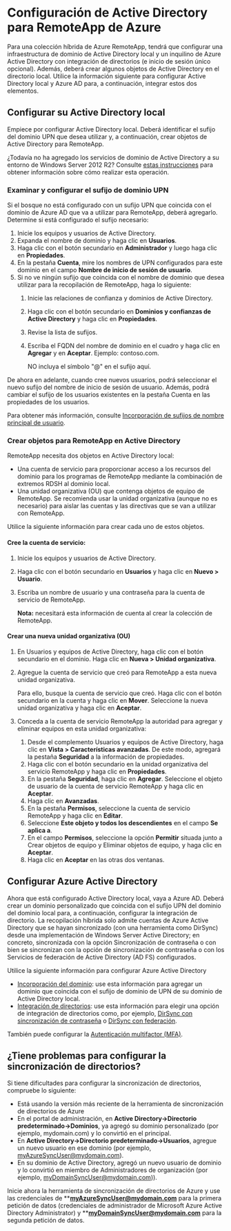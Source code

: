 
<properties 
    pageTitle="Configurar Active Directory para RemoteApp de Azure" 
    description="Aprenda a configurar Active Directory para trabajar con RemoteApp de Azure." 
    services="remoteapp" 
    solutions="" 
	documentationCenter="" 
    authors="lizap" 
    manager="mbaldwin" />

<tags 
    ms.service="remoteapp" 
    ms.workload="compute" 
    ms.tgt_pltfrm="na" 
    ms.devlang="na" 
    ms.topic="article" 
    ms.date="08/03/2015" 
    ms.author="elizapo" />



# Configuración de Active Directory para RemoteApp de Azure


Para una colección híbrida de Azure RemoteApp, tendrá que configurar una infraestructura de dominio de Active Directory local y un inquilino de Azure Active Directory con integración de directorios (e inicio de sesión único opcional). Además, deberá crear algunos objetos de Active Directory en el directorio local. Utilice la información siguiente para configurar Active Directory local y Azure AD para, a continuación, integrar estos dos elementos.

## Configurar su Active Directory local
Empiece por configurar Active Directory local. Deberá identificar el sufijo del dominio UPN que desea utilizar y, a continuación, crear objetos de Active Directory para RemoteApp.

¿Todavía no ha agregado los servicios de dominio de Active Directory a su entorno de Windows Server 2012 R2? Consulte [estas instrucciones](https://technet.microsoft.com/library/cc731053.aspx) para obtener información sobre cómo realizar esta operación.
### Examinar y configurar el sufijo de dominio UPN
Si el bosque no está configurado con un sufijo UPN que coincida con el dominio de Azure AD que va a utilizar para RemoteApp, deberá agregarlo. Determine si está configurado el sufijo necesario:


1. Inicie los equipos y usuarios de Active Directory.
2.	Expanda el nombre de dominio y haga clic en **Usuarios**.
3.	Haga clic con el botón secundario en **Administrador** y luego haga clic en **Propiedades**.
4.	En la pestaña **Cuenta**, mire los nombres de UPN configurados para este dominio en el campo **Nombre de inicio de sesión de usuario**.
5.	Si no ve ningún sufijo que coincida con el nombre de dominio que desea utilizar para la recopilación de RemoteApp, haga lo siguiente:
	1.	Inicie las relaciones de confianza y dominios de Active Directory.
	2.	Haga clic con el botón secundario en **Dominios y confianzas de Active Directory** y haga clic en **Propiedades**.
	3.	Revise la lista de sufijos.
	4.	Escriba el FQDN del nombre de dominio en el cuadro y haga clic en **Agregar** y en **Aceptar**. Ejemplo: contoso.com. 

		NO incluya el símbolo "@" en el sufijo aquí.

De ahora en adelante, cuando cree nuevos usuarios, podrá seleccionar el nuevo sufijo del nombre de inicio de sesión de usuario. Además, podrá cambiar el sufijo de los usuarios existentes en la pestaña Cuenta en las propiedades de los usuarios.

Para obtener más información, consulte [Incorporación de sufijos de nombre principal de usuario](http://technet.microsoft.com/library/cc772007.aspx).

### Crear objetos para RemoteApp en Active Directory
RemoteApp necesita dos objetos en Active Directory local:


- Una cuenta de servicio para proporcionar acceso a los recursos del dominio para los programas de RemoteApp mediante la combinación de extremos RDSH al dominio local.
- Una unidad organizativa (OU) que contenga objetos de equipo de RemoteApp. Se recomienda usar la unidad organizativa (aunque no es necesario) para aislar las cuentas y las directivas que se van a utilizar con RemoteApp.

Utilice la siguiente información para crear cada uno de estos objetos.

#### Cree la cuenta de servicio:


1. Inicie los equipos y usuarios de Active Directory.
2.	Haga clic con el botón secundario en **Usuarios** y haga clic en **Nuevo > Usuario**.
3.	Escriba un nombre de usuario y una contraseña para la cuenta de servicio de RemoteApp.

	**Nota:** necesitará esta información de cuenta al crear la colección de RemoteApp.

#### Crear una nueva unidad organizativa (OU)


1. En Usuarios y equipos de Active Directory, haga clic con el botón secundario en el dominio. Haga clic en **Nueva > Unidad organizativa**.
2. Agregue la cuenta de servicio que creó para RemoteApp a esta nueva unidad organizativa.

	Para ello, busque la cuenta de servicio que creó. Haga clic con el botón secundario en la cuenta y haga clic en **Mover**. Seleccione la nueva unidad organizativa y haga clic en **Aceptar**.


1. Conceda a la cuenta de servicio RemoteApp la autoridad para agregar y eliminar equipos en esta unidad organizativa:
	1. Desde el complemento Usuarios y equipos de Active Directory, haga clic en **Vista > Características avanzadas**. De este modo, agregará la pestaña **Seguridad** a la información de propiedades.
	2. Haga clic con el botón secundario en la unidad organizativa del servicio RemoteApp y haga clic en **Propiedades**.
	3. En la pestaña **Seguridad**, haga clic en **Agregar**. Seleccione el objeto de usuario de la cuenta de servicio RemoteApp y haga clic en **Aceptar**.
	4. Haga clic en **Avanzadas**.
	5. En la pestaña **Permisos**, seleccione la cuenta de servicio RemoteApp y haga clic en **Editar**.
	6. Seleccione **Este objeto y todos los descendientes** en el campo **Se aplica a**.
	7. En el campo **Permisos**, seleccione la opción **Permitir** situada junto a Crear objetos de equipo y Eliminar objetos de equipo, y haga clic en **Aceptar**. 
	8. Haga clic en **Aceptar** en las otras dos ventanas.


## Configurar Azure Active Directory
Ahora que está configurado Active Directory local, vaya a Azure AD. Deberá crear un dominio personalizado que coincida con el sufijo UPN del dominio del dominio local para, a continuación, configurar la integración de directorio. La recopilación híbrida solo admite cuentas de Azure Active Directory que se hayan sincronizado (con una herramienta como DirSync) desde una implementación de Windows Server Active Directory; en concreto, sincronizada con la opción Sincronización de contraseña o con bien se sincronizan con la opción de sincronización de contraseña o con los Servicios de federación de Active Directory (AD FS) configurados.

Utilice la siguiente información para configurar Azure Active Directory


- [Incorporación del dominio](http://technet.microsoft.com/library/hh969247.aspx): use esta información para agregar un dominio que coincida con el sufijo de dominio de UPN de su dominio de Active Directory local.
- [Integración de directorios](http://technet.microsoft.com/library/jj573653.aspx): use esta información para elegir una opción de integración de directorios como, por ejemplo, [DirSync con sincronización de contraseña](http://technet.microsoft.com/library/dn441214.aspx) o [DirSync con federación](http://technet.microsoft.com/library/dn441213.aspx).

También puede configurar la [Autenticación multifactor (MFA)](http://technet.microsoft.com/library/dn249466.aspx).

## ¿Tiene problemas para configurar la sincronización de directorios?

Si tiene dificultades para configurar la sincronización de directorios, compruebe lo siguiente:

- Está usando la versión más reciente de la herramienta de sincronización de directorios de Azure 
-	En el portal de administración, en **Active Directory->Directorio predeterminado->Dominios**, ya agregó su dominio personalizado (por ejemplo, mydomain.com) y lo convirtió en el principal.
-	En **Active Directory->Directorio predeterminado->Usuarios**, agregue un nuevo usuario en ese dominio (por ejemplo, myAzureSyncUser@mydomain.com).
-	En su dominio de Active Directory, agregó un nuevo usuario de dominio y lo convirtió en miembro de Administradores de organización (por ejemplo, myDomainSyncUser@mydomain.com)).

Inicie ahora la herramienta de sincronización de directorios de Azure y use las credenciales de ****myAzureSyncUser@mydomain.com** para la primera petición de datos (credenciales de administrador de Microsoft Azure Active Directory Administrator) y ****myDomainSyncUser@mydomain.com** para la segunda petición de datos.
 

<!---HONumber=August15_HO6-->